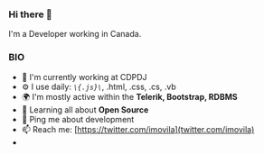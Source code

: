 ### Hi there 👋

I'm a Developer working in Canada.

### BIO

- 🔭 I'm currently working at CDPDJ
- ⚙️ I use daily: _`\{.js}\`_, .html, .css, .cs, .vb
- 🌍 I'm mostly active within the __Telerik, Bootstrap, RDBMS__
- 🌱 Learning all about __Open Source__
- 💬 Ping me about development
- 📫 Reach me: [https://twitter.com/imovila](twitter.com/imovila)
- 
<!--
**imovila/imovila** is a ✨ _special_ ✨ repository because its `README.md` (this file) appears on your GitHub profile.

Here are some ideas to get you started:

- 🔭 I’m currently working on ...
- 🌱 I’m currently learning ...
- 👯 I’m looking to collaborate on ...
- 🤔 I’m looking for help with ...
- 💬 Ask me about ...
- 📫 How to reach me: ...
- 😄 Pronouns: ...
- ⚡ Fun fact: ...
-->

